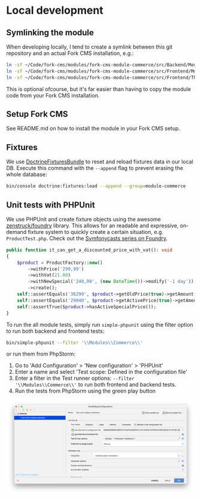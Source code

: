 # Local development

## Symlinking the module

When developing locally, I tend to create a symlink between this git repository and an actual Fork CMS installation, e.g.:

```bash
ln -sf ~/Code/fork-cms/modules/fork-cms-module-commerce/src/Backend/Modules/Commerce ~/Code/fork-cms/modules/fork-cms-module-commerce-demo/src/Backend/Modules/Commerce
ln -sf ~/Code/fork-cms/modules/fork-cms-module-commerce/src/Frontend/Modules/Commerce ~/Code/fork-cms/modules/fork-cms-module-commerce-demo/src/Frontend/Modules/Commerce
ln -sf ~/Code/fork-cms/modules/fork-cms-module-commerce/src/Frontend/Themes/CommerceDemo ~/Code/fork-cms/modules/fork-cms-module-commerce-demo/src/Frontend/Themes/CommerceDemo
```

This is optional ofcourse, but it's far easier than having to copy the module code from your Fork CMS installation.

## Setup Fork CMS

See README.md on how to install the module in your Fork CMS setup.

## Fixtures

We use [DoctrineFixturesBundle](https://symfony.com/doc/current/bundles/DoctrineFixturesBundle/index.html) to reset and reload fixtures data in our local DB. Execute this command with the `--append` flag to prevent erasing the whole database:

```bash
bin/console doctrine:fixtures:load --append --group=module-commerce
```

## Unit tests with PHPUnit

We use PHPUnit and create fixture objects using the awesome [zenstruck/foundry](https://github.com/zenstruck/foundry) library. This allows for an readable and expressive, on-demand fixture system to quickly create a certain situation, e.g. `ProductTest.php`. Check out the [Symfonycasts series on Foundry](https://symfonycasts.com/screencast/symfony-doctrine/foundry).

```php
public function it_can_get_a_discounted_price_with_vat(): void
{
    $product = ProductFactory::new()
        ->withPrice('299,99')
        ->withVat(21.00)
        ->withNewSpecial('240,00', (new DateTime())->modify('-1 day'))
        ->create();
    self::assertEquals('36299', $product->getOldPrice(true)->getAmount());
    self::assertEquals('29040', $product->getActivePrice(true)->getAmount());
    self::assertTrue($product->hasActiveSpecialPrice());
}
```

To run the all module tests, simply run `simple-phpunit` using the filter option to run both backend and frontend tests:

```bash
bin/simple-phpunit --filter '\\Modules\\Commerce\\'
```

or run them from PhpStorm: 

1. Go to 'Add Configuration' > 'New configuration' > 'PHPUnit'
2. Enter a name and select 'Test scope: Defined in the configuration file'
3. Enter a filter in the Test runner options: `--filter '\\Modules\\Commerce\\'` to run both frontend and backend tests.
4. Run the tests from PhpStorm using the green play button

![PhpStorm configured to run fork-cms-module-commerce tests](img/PhpStorm-phpunit-config.png)

